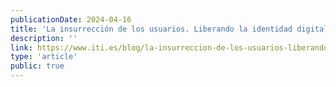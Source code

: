 ```yaml
---
publicationDate: 2024-04-16
title: 'La insurrección de los usuarios. Liberando la identidad digital de su control corporativo'
description: ''
link: https://www.iti.es/blog/la-insurreccion-de-los-usuarios-liberando-la-identidad-digital-de-su-control-corporativo/
type: 'article'
public: true
---
```

